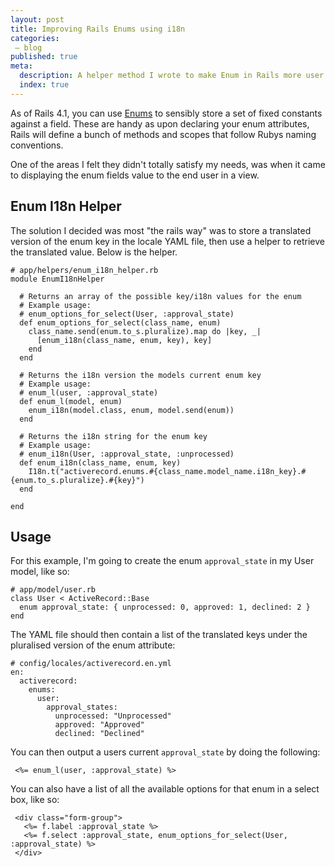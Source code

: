 ```yaml
---
layout: post
title: Improving Rails Enums using i18n
categories:
 – blog
published: true
meta:
  description: A helper method I wrote to make Enum in Rails more user presentable using i18n.
  index: true
---
```


As of Rails 4.1, you can use [Enums](http://api.rubyonrails.org/v4.1/classes/ActiveRecord/Enum.html) to sensibly store a set of fixed constants against a field. These are handy as upon declaring your enum attributes, Rails will define a bunch of methods and scopes that follow Rubys naming conventions.

One of the areas I felt they didn't totally satisfy my needs, was when it came to displaying the enum fields value to the end user in a view. 

## Enum I18n Helper

The solution I decided was most "the rails way" was to store a translated version of the enum key in the locale YAML file, then use a helper to retrieve the translated value. Below is the helper.

    # app/helpers/enum_i18n_helper.rb
    module EnumI18nHelper

      # Returns an array of the possible key/i18n values for the enum
      # Example usage:
      # enum_options_for_select(User, :approval_state)
      def enum_options_for_select(class_name, enum)
        class_name.send(enum.to_s.pluralize).map do |key, _|
          [enum_i18n(class_name, enum, key), key]
        end
      end

      # Returns the i18n version the models current enum key
      # Example usage:
      # enum_l(user, :approval_state)
      def enum_l(model, enum)
        enum_i18n(model.class, enum, model.send(enum))
      end
      
      # Returns the i18n string for the enum key
      # Example usage:
      # enum_i18n(User, :approval_state, :unprocessed)
      def enum_i18n(class_name, enum, key)
        I18n.t("activerecord.enums.#{class_name.model_name.i18n_key}.#{enum.to_s.pluralize}.#{key}")
      end

    end

## Usage

For this example, I'm going to create the enum `approval_state` in my User model, like so:

    # app/model/user.rb
    class User < ActiveRecord::Base
      enum approval_state: { unprocessed: 0, approved: 1, declined: 2 }
    end

The YAML file should then contain a list of the translated keys under the pluralised version of the enum attribute:

    # config/locales/activerecord.en.yml
    en:
      activerecord:
        enums:
          user:
            approval_states:
              unprocessed: "Unprocessed"
              approved: "Approved"
              declined: "Declined"

You can then output a users current `approval_state` by doing the following:

     <%= enum_l(user, :approval_state) %>

You can also have a list of all the available options for that enum in a select box, like so:

     <div class="form-group">
       <%= f.label :approval_state %>
       <%= f.select :approval_state, enum_options_for_select(User, :approval_state) %>
     </div>
